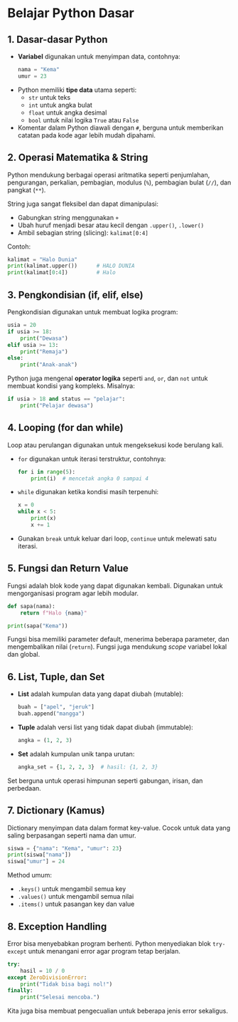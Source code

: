 # Belajar Python Dasar

## 1. Dasar-dasar Python

- **Variabel** digunakan untuk menyimpan data, contohnya:
  ```python
  nama = "Kema"
  umur = 23
  ```
- Python memiliki **tipe data** utama seperti:
  - `str` untuk teks
  - `int` untuk angka bulat
  - `float` untuk angka desimal
  - `bool` untuk nilai logika `True` atau `False`
- Komentar dalam Python diawali dengan `#`, berguna untuk memberikan catatan pada kode agar lebih mudah dipahami.

## 2. Operasi Matematika & String

Python mendukung berbagai operasi aritmatika seperti penjumlahan, pengurangan, perkalian, pembagian, modulus (`%`), pembagian bulat (`//`), dan pangkat (`**`).

String juga sangat fleksibel dan dapat dimanipulasi:
- Gabungkan string menggunakan `+`
- Ubah huruf menjadi besar atau kecil dengan `.upper()`, `.lower()`
- Ambil sebagian string (slicing): `kalimat[0:4]`

Contoh:
```python
kalimat = "Halo Dunia"
print(kalimat.upper())      # HALO DUNIA
print(kalimat[0:4])         # Halo
```

## 3. Pengkondisian (if, elif, else)

Pengkondisian digunakan untuk membuat logika program:
```python
usia = 20
if usia >= 18:
    print("Dewasa")
elif usia >= 13:
    print("Remaja")
else:
    print("Anak-anak")
```

Python juga mengenal **operator logika** seperti `and`, `or`, dan `not` untuk membuat kondisi yang kompleks. Misalnya:
```python
if usia > 18 and status == "pelajar":
    print("Pelajar dewasa")
```

## 4. Looping (for dan while)

Loop atau perulangan digunakan untuk mengeksekusi kode berulang kali.

- `for` digunakan untuk iterasi terstruktur, contohnya:
  ```python
  for i in range(5):
      print(i)  # mencetak angka 0 sampai 4
  ```

- `while` digunakan ketika kondisi masih terpenuhi:
  ```python
  x = 0
  while x < 5:
      print(x)
      x += 1
  ```

- Gunakan `break` untuk keluar dari loop, `continue` untuk melewati satu iterasi.

## 5. Fungsi dan Return Value

Fungsi adalah blok kode yang dapat digunakan kembali. Digunakan untuk mengorganisasi program agar lebih modular.

```python
def sapa(nama):
    return f"Halo {nama}"

print(sapa("Kema"))
```

Fungsi bisa memiliki parameter default, menerima beberapa parameter, dan mengembalikan nilai (`return`). Fungsi juga mendukung *scope* variabel lokal dan global.

## 6. List, Tuple, dan Set

- **List** adalah kumpulan data yang dapat diubah (mutable):
  ```python
  buah = ["apel", "jeruk"]
  buah.append("mangga")
  ```
- **Tuple** adalah versi list yang tidak dapat diubah (immutable):
  ```python
  angka = (1, 2, 3)
  ```
- **Set** adalah kumpulan unik tanpa urutan:
  ```python
  angka_set = {1, 2, 2, 3}  # hasil: {1, 2, 3}
  ```
Set berguna untuk operasi himpunan seperti gabungan, irisan, dan perbedaan.

## 7. Dictionary (Kamus)

Dictionary menyimpan data dalam format key-value. Cocok untuk data yang saling berpasangan seperti nama dan umur.

```python
siswa = {"nama": "Kema", "umur": 23}
print(siswa["nama"])
siswa["umur"] = 24
```

Method umum:
- `.keys()` untuk mengambil semua key
- `.values()` untuk mengambil semua nilai
- `.items()` untuk pasangan key dan value

## 8. Exception Handling

Error bisa menyebabkan program berhenti. Python menyediakan blok `try-except` untuk menangani error agar program tetap berjalan.

```python
try:
    hasil = 10 / 0
except ZeroDivisionError:
    print("Tidak bisa bagi nol!")
finally:
    print("Selesai mencoba.")
```

Kita juga bisa membuat pengecualian untuk beberapa jenis error sekaligus.
